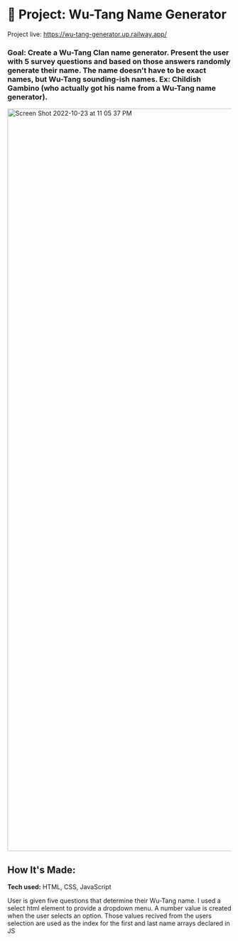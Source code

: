 # 🎤 Project: Wu-Tang Name Generator
Project live: https://wu-tang-generator.up.railway.app/

### Goal: Create a Wu-Tang Clan name generator. Present the user with 5 survey questions and based on those answers randomly generate their name. The name doesn't have to be exact names, but Wu-Tang sounding-ish names. Ex: Childish Gambino (who actually got his name from a Wu-Tang name generator).
<img width="1673" alt="Screen Shot 2022-10-23 at 11 05 37 PM" src="https://user-images.githubusercontent.com/91163017/197440711-afee82d2-cc13-4ee7-9bf9-f012c18f0668.png">


## How It's Made:

**Tech used:** HTML, CSS, JavaScript

User is given five questions that determine their Wu-Tang name. I used a select html element to provide a dropdown menu. A number value is created when the user selects an option. Those values recived from the users selection are used as the index for the first and last name arrays declared in JS

